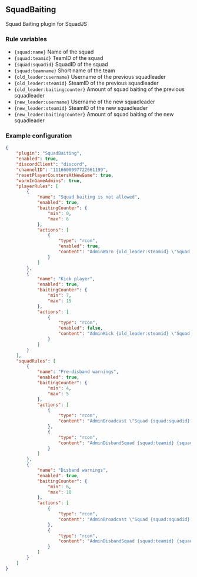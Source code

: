 ## SquadBaiting
Squad Baiting plugin for SquadJS

### Rule variables
- `{squad:name}` Name of the squad
- `{squad:teamid}` TeamID of the squad
- `{squad:squadid}` SquadID of the squad
- `{squad:teamname}` Short name of the team
- `{old_leader:username}` Username of the previous squadleader
- `{old_leader:steamid}` SteamID of the previous squadleader
- `{old_leader:baitingcounter}` Amount of squad baiting of the previous squadleader
- `{new_leader:username}` Username of the new squadleader
- `{new_leader:steamid}` SteamID of the new squadleader
- `{new_leader:baitingcounter}` Amount of squad baiting of the new squadleader

### Example configuration
```json
{
    "plugin": "SquadBaiting",
    "enabled": true,
    "discordClient": "discord",
    "channelID": "1116600997722661199",
    "resetPlayerCountersAtNewGame": true,
    "warnInGameAdmins": true,
    "playerRules": [
        {
            "name": "Squad baiting is not allowed",
            "enabled": true,
            "baitingCounter": {
                "min": 0,
                "max": 6
            },
            "actions": [
                {
                    "type": "rcon",
                    "enabled": true,
                    "content": "AdminWarn {old_leader:steamid} \"Squad baiting is not allowed\""
                }
            ]
        },
        {
            "name": "Kick player",
            "enabled": true,
            "baitingCounter": {
                "min": 7,
                "max": 15
            },
            "actions": [
                {
                    "type": "rcon",
                    "enabled": false,
                    "content": "AdminKick {old_leader:steamid} \"Squad baiting not allowed\""
                }
            ]
        }
    ],
    "squadRules": [
        {
            "name": "Pre-disband warnings",
            "enabled": true,
            "baitingCounter": {
                "min": 4,
                "max": 5
            },
            "actions": [
                {
                    "type": "rcon",
                    "content": "AdminBroadcast \"Squad {squad:squadid} Team {squad:teamid} will be disbanded due to squad-baiting\""
                },
                {
                    "type": "rcon",
                    "content": "AdminDisbandSquad {squad:teamid} {squad:squadid}"
                }
            ]
        },
        {
            "name": "Disband warnings",
            "enabled": true,
            "baitingCounter": {
                "min": 6,
                "max": 10
            },
            "actions": [
                {
                    "type": "rcon",
                    "content": "AdminBroadcast \"Squad {squad:squadid} Team {squad:teamid} has been disbanded due to squad-baiting\""
                },
                {
                    "type": "rcon",
                    "content": "AdminDisbandSquad {squad:teamid} {squad:squadid}"
                }
            ]
        }
    ]
}
```
